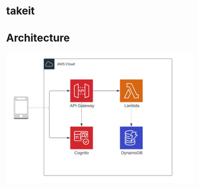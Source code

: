 # takeit

# Architecture
![Architecture](https://github.com/maradwan/takeit/blob/main/takeit-architecture.jpeg)
